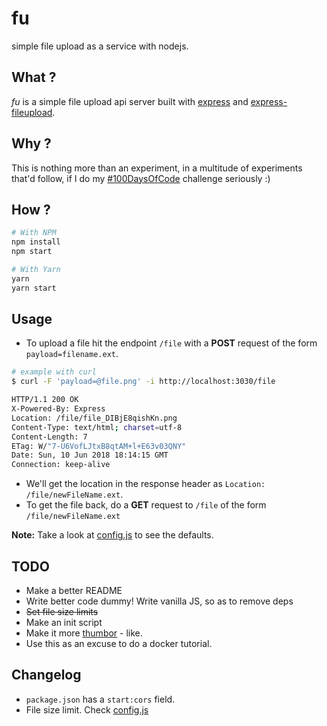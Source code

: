 # fu

simple file upload as a service with nodejs.

## What ?

_fu_ is a simple file upload api server built with [express](https://github.com/expressjs/express) and
[express-fileupload](https://github.com/richardgirges/express-fileupload).

## Why ?

This is nothing more than an experiment, in a multitude of experiments that'd follow, if I do my [#100DaysOfCode](http://www.100daysofcode.com/) challenge seriously :)

## How ?

```bash
# With NPM
npm install
npm start

# With Yarn
yarn
yarn start
```

## Usage

- To upload a file hit the endpoint `/file` with a **POST** request of the form `payload=filename.ext`.

```bash
# example with curl
$ curl -F 'payload=@file.png' -i http://localhost:3030/file

HTTP/1.1 200 OK
X-Powered-By: Express
Location: /file/file_DIBjE8qishKn.png
Content-Type: text/html; charset=utf-8
Content-Length: 7
ETag: W/"7-U6VofLJtxB8qtAM+l+E63v03QNY"
Date: Sun, 10 Jun 2018 18:14:15 GMT
Connection: keep-alive
```

- We'll get the location in the response header as `Location: /file/newFileName.ext`.
- To get the file back, do a **GET** request to `/file` of the form `/file/newFileName.ext`

**Note:** Take a look at [config.js](/config.js) to see the defaults.

## TODO

- Make a better README
- Write better code dummy! Write vanilla JS, so as to remove deps
- ~~Set file size limits~~
- Make an init script
- Make it more [thumbor](https://github.com/thumbor/thumbor) - like.
- Use this as an excuse to do a docker tutorial.

## Changelog

- `package.json` has a `start:cors` field.
- File size limit. Check [config.js](/config.js)
